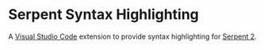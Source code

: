 # Serpent Syntax Highlighting

A [Visual Studio Code](https://code.visualstudio.com/) extension to provide syntax highlighting for [Serpent 2](https://serpent.vtt.fi/mediawiki/index.php/Main_Page).